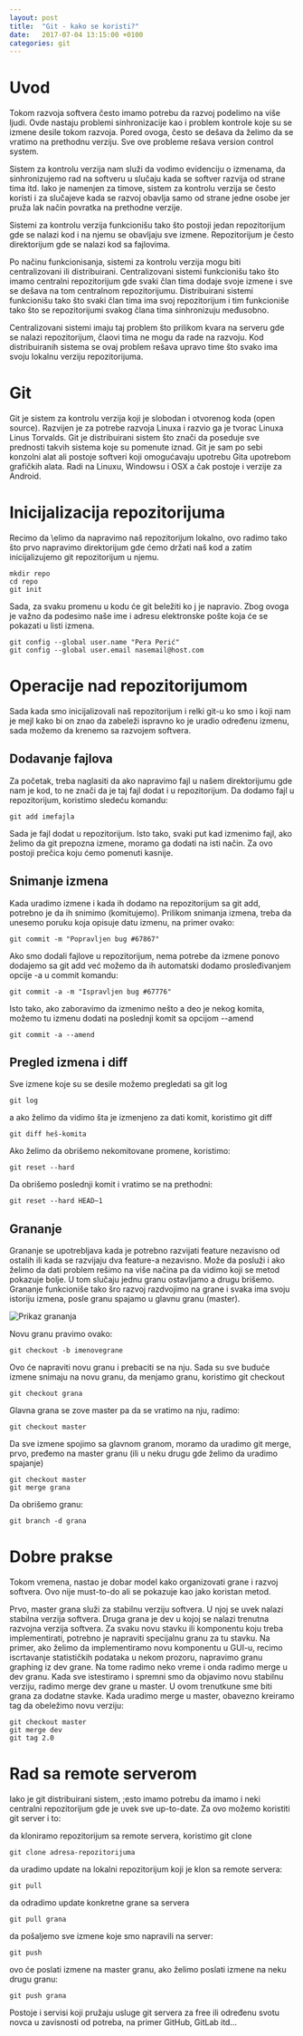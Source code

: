 ```yaml
---
layout: post
title:  "Git - kako se koristi?"
date:   2017-07-04 13:15:00 +0100
categories: git
---
```



Uvod 
=====

Tokom razvoja softvera često imamo potrebu da razvoj podelimo na više ljudi. Ovde nastaju problemi sinhronizacije kao i problem kontrole koje su se izmene desile tokom razvoja. Pored ovoga, često se dešava da želimo da se vratimo na prethodnu verziju. Sve ove probleme rešava version control system. 

Sistem za kontrolu verzija nam služi da vodimo evidenciju o izmenama, da sinhronizujemo rad na softveru u slučaju kada se softver razvija od strane tima itd. Iako je namenjen za timove, sistem za kontrolu verzija se često koristi i za slučajeve kada se razvoj obavlja samo od strane jedne osobe jer pruža lak način povratka na prethodne verzije. 

Sistemi za kontrolu verzija funkcionišu tako što postoji jedan repozitorijum gde se nalazi kod i na njemu se obavljaju sve izmene. Repozitorijum je često direktorijum gde se nalazi kod sa fajlovima. 

Po načinu funkcionisanja, sistemi za kontrolu verzija mogu biti centralizovani ili distribuirani. Centralizovani sistemi funkcionišu tako što imamo centralni repozitorijum gde svaki član tima dodaje svoje izmene i sve se dešava na tom centralnom repozitorijumu. Distribuirani sistemi funkcionišu tako što 
svaki član tima ima svoj repozitorijum i tim funkcioniše tako što se repozitorijumi svakog člana tima
sinhronizuju međusobno.

Centralizovani sistemi imaju taj problem što prilikom kvara na serveru gde se nalazi repozitorijum, člaovi tima ne mogu da rade na razvoju. Kod distribuiranih sistema se ovaj problem rešava upravo time što svako ima svoju lokalnu verziju repozitorijuma. 

Git
====

Git je sistem za kontrolu verzija koji je slobodan i otvorenog koda (open source). Razvijen je za potrebe razvoja Linuxa i razvio ga je tvorac Linuxa Linus Torvalds. Git je distribuirani sistem što znači da poseduje sve prednosti takvih sistema koje su pomenute iznad. Git je sam po sebi konzolni alat ali 
postoje softveri koji omogućavaju upotrebu Gita upotrebom grafičkih alata. Radi na Linuxu, Windowsu i OSX a čak postoje i verzije za Android.

Inicijalizacija repozitorijuma
===============================

Recimo da \elimo da napravimo naš repozitorijum lokalno, ovo radimo tako što prvo napravimo direktorijum gde ćemo držati naš kod a zatim inicijalizujemo git repozitorijum u njemu. 

	mkdir repo 
	cd repo 
	git init

Sada, za svaku promenu u kodu će git beležiti ko j je napravio. Zbog ovoga je važno da podesimo
naše ime i adresu elektronske pošte koja će se pokazati u listi izmena. 

	git config --global user.name "Pera Perić"
	git config --global user.email nasemail@host.com

Operacije nad repozitorijumom
===============================

Sada kada smo inicijalizovali naš repozitorijum i relki git-u ko smo i koji nam je mejl kako bi on znao da zabeleži ispravno ko je uradio određenu izmenu, sada možemo da krenemo sa razvojem softvera. 

Dodavanje fajlova 
------------------

Za početak, treba naglasiti da ako napravimo fajl u našem direktorijumu gde nam je kod, to ne znači da je taj fajl dodat i u repozitorijum. Da dodamo fajl u repozitorijum, koristimo sledeću komandu:

	git add imefajla

Sada je fajl dodat u repozitorijum. Isto tako, svaki put kad izmenimo fajl, ako želimo da git prepozna izmene, moramo ga dodati na isti način. Za ovo postoji prečica koju ćemo pomenuti kasnije. 

Snimanje izmena 
----------------

Kada uradimo izmene i kada ih dodamo na repozitorijum sa git add, potrebno je da ih snimimo (komitujemo). Prilikom snimanja izmena, treba da unesemo poruku koja opisuje datu izmenu, na primer ovako: 

	git commit -m "Popravljen bug #67867"

Ako smo dodali fajlove u repozitorijum, nema potrebe da izmene ponovo dodajemo sa git add već možemo da ih automatski dodamo prosleđivanjem opcije -a u commit komandu:

	git commit -a -m "Ispravljen bug #67776"

Isto tako, ako zaboravimo da izmenimo nešto a deo je nekog komita, možemo tu izmenu dodati na poslednji komit sa opcijom --amend 

	git commit -a --amend

Pregled izmena i diff
----------------------

Sve izmene koje su se desile možemo pregledati sa git log

	git log 

a ako želimo da vidimo šta je izmenjeno za dati komit, koristimo git diff 
	
	git diff heš-komita 

Ako želimo da obrišemo nekomitovane promene, koristimo:

	git reset --hard 

Da obrišemo poslednji komit i vratimo se na prethodni:

	git reset --hard HEAD~1

Grananje 
---------

Grananje se upotrebljava kada je potrebno razvijati feature nezavisno od ostalih ili kada se razvijaju dva feature-a nezavisno. Može da posluži i ako želimo da dati problem rešimo na više načina pa da vidimo koji se metod pokazuje bolje. U tom slučaju jednu granu ostavljamo a drugu brišemo. Grananje funkcioniše tako šro razvoj razdvojimo na grane i svaka ima svoju istoriju izmena, posle granu spajamo u glavnu granu (master).

![Prikaz grananja](https://www.google.rs/url?sa=i&rct=j&q=&esrc=s&source=images&cd=&ved=0ahUKEwjo1t6Un_DUAhWHDpoKHSM3DkgQjRwIBw&url=http%3A%2F%2Foracledev.wpengine.com%2Fversion-control%2F&psig=AFQjCNFrRECoRYrHDNlVYR4k7wZ-U5L08Q&ust=1499278859800865)

Novu granu pravimo ovako:

	git checkout -b imenovegrane 

Ovo će napraviti novu granu i prebaciti se na nju. Sada su sve buduće izmene snimaju na novu granu, da menjamo granu, koristimo git checkout 

	git checkout grana

Glavna grana se zove master pa da se vratimo na nju, radimo:

	git checkout master 

Da sve izmene spojimo sa glavnom granom, moramo da uradimo git merge, prvo, pređemo na master granu (ili u neku drugu gde želimo da uradimo spajanje)

	git checkout master 
	git merge grana 

Da obrišemo granu:

	git branch -d grana 

Dobre prakse
=============

Tokom vremena, nastao je dobar model kako organizovati grane i razvoj softvera. Ovo nije must-to-do 
ali se pokazuje kao jako koristan metod. 

Prvo, master grana služi za stabilnu verziju softvera. U njoj se uvek nalazi stabilna verzija softvera. Druga grana je dev u kojoj se nalazi trenutna razvojna verzija softvera. Za svaku novu stavku ili komponentu koju treba implementirati, potrebno je napraviti specijalnu granu za tu stavku. Na primer, ako želimo da implementiramo novu komponentu u GUI-u, recimo iscrtavanje statističkih podataka u nekom prozoru, napravimo granu graphing iz dev grane. Na tome radimo neko vreme i onda radimo merge u dev granu. Kada sve istestiramo i spremni smo da objavimo novu stabilnu verziju, radimo merge dev grane u master. U ovom trenutkune sme biti grana za dodatne stavke. Kada uradimo merge u master, obavezno kreiramo tag da obeležimo novu verziju: 

	git checkout master 
	git merge dev 
	git tag 2.0 

Rad sa remote serverom
======================

Iako je git distribuirani sistem, ;esto imamo potrebu da imamo i neki centralni repozitorijum gde je uvek sve up-to-date. Za ovo možemo koristiti git server i to:

da kloniramo repozitorijum sa remote servera, koristimo git clone 

	git clone adresa-repozitorijuma 

da uradimo update na lokalni repozitorijum koji je klon sa remote servera: 

	git pull 

da odradimo update konkretne grane sa servera

	git pull grana 

da pošaljemo sve izmene koje smo napravili na server:

	git push 

ovo će poslati izmene na master granu, ako želimo poslati izmene na neku drugu granu:

	git push grana 

Postoje i servisi koji pružaju usluge git servera za free ili određenu svotu novca u zavisnosti od potreba, na primer GitHub, GitLab itd... 



